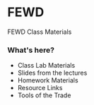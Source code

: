 # FEWD
FEWD Class Materials

### What's here?

- Class Lab Materials
- Slides from the lectures
- Homework Materials
- Resource Links
- Tools of the Trade
